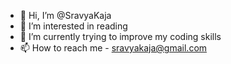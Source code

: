 - 👋 Hi, I’m @SravyaKaja
- 👀 I’m interested in reading
- 🌱 I’m currently trying to improve my coding skills
- 📫 How to reach me - sravyakaja@gmail.com

<!---
SravyaKaja/SravyaKaja is a ✨ special ✨ repository because its `README.md` (this file) appears on your GitHub profile.
You can click the Preview link to take a look at your changes.
--->
